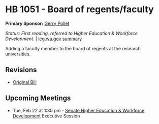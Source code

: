 # HB 1051 - Board of regents/faculty
**Primary Sponsor:** [Gerry Pollet](/person/leg/gerry.pollet.md)

*Status: First reading, referred to Higher Education & Workforce Development.* | [leg.wa.gov summary](https://app.leg.wa.gov/billsummary?BillNumber=1051&Year=2021)

Adding a faculty member to the board of regents at the research universities.

## Revisions
* [Original Bill](1/)

## Upcoming Meetings
* Tue, Feb 22 at 1:30 pm - [Senate Higher Education & Workforce Development](/senate/2021-22/HEWD/) Executive Session